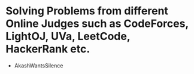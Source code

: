 # Solving Problems from different Online Judges such as CodeForces, LightOJ, UVa, LeetCode, HackerRank etc. 

- AkashWantsSilence
 
